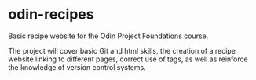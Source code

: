# odin-recipes
Basic recipe website for the Odin Project Foundations course.

The project will cover basic Git and html skills, the creation of a recipe website linking to different pages, correct use of tags, as well as reinforce the knowledge of version control systems.
